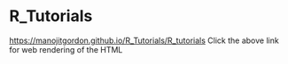 # R_Tutorials
https://manojitgordon.github.io/R_Tutorials/R_tutorials
Click the above link for web rendering of the HTML
